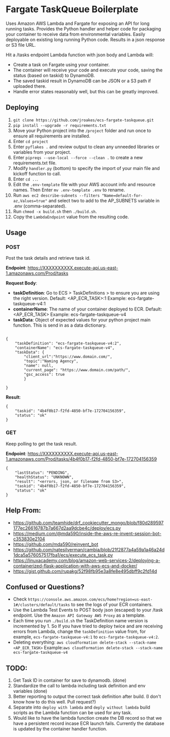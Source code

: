 # Fargate TaskQueue Boilerplate

Uses Amazon AWS Lambda and Fargate for exposing an API for long running tasks. Provides the Python handler and helper code for packaging your container to receive data from environmental variables.  Easily deployable on existing long running Python code.  Results in a json response or S3 file URL.

Hit a /tasks endpoint Lambda function with json body and Lambda will:
* Create a task on Fargate using your container.
* The container will receive your code and execute your code, saving the status (based on taskid) to DynamoDB.
* The saved taskid result in DynamoDB can be JSON or a S3 path if uploaded there.
* Handle error states reasonably well, but this can be greatly improved.


## Deploying

1. `git clone https://github.com/jroakes/ecs-fargate-taskqueue.git`
1. `pip install --upgrade -r requirements.txt`
1. Move your Python project into the `/project` folder and run once to ensure all requirements are installed.
1. Enter `cd project`
1. Enter `pyflakes .` and review output to clean any unneeded libraries or variables from your project.
1. Enter `pipreqs --use-local --force --clean .` to create a new requirements.txt file.
1. Modify `handler.py` (bottom) to specify the import of your main file and kickoff function to call.
1. Enter `cd ..`.
1. Edit the `.env-template` file with your AWS account info and resource names. Then Enter `mv .env-template .env` to rename.
1. Run `aws ec2 describe-subnets --filters "Name=default-for-az,Values=true"` and select two to add to the AP_SUBNETS variable in .env (comma-separated).
1. Run `chmod -x build.sh` then `./build.sh`.
1. Copy the `LambdaEndpoint` value from the resulting code.


## Usage

### POST
Post the task details and retrieve task id.

**Endpoint**: https://XXXXXXXXXX.execute-api.us-east-1.amazonaws.com/Prod/tasks

**Request Body**:

* **taskDefinition**: Go to ECS > TaskDefinitions > <task-name> to ensure you are using the right version. Default: <AP_ECR_TASK>:1 Example: ecs-fargate-taskqueue-v4:1
* **containerName**: The name of your container deployed to ECR.  Default: <AP_ECR_TASK> Example: ecs-fargate-taskqueue-v4
* **taskData**: Object of expected values for your python project main function.  This is send in as a data dictionary.

```

{
    "taskDefinition": "ecs-fargate-taskqueue-v4:2",
    "containerName": "ecs-fargate-taskqueue-v4",
    "taskData": {
    	"client_url":"https://www.domain.com/",
    	"topic":"Naming Agency",
    	"name": null,
    	"current_page": "https://www.domain.com/path/",
    	"gsc_access": true
    	}

}

```

**Result**:

```
{
    "taskid": "4b4f0b17-f2fd-4850-bf7e-172704156359",
    "status": "ok"
}
```



### GET
Keep polling to get the task result.

**Endpoint**: https://XXXXXXXXXX.execute-api.us-east-1.amazonaws.com/Prod/tasks/4b4f0b17-f2fd-4850-bf7e-172704156359

```
{
    "lastStatus": "PENDING",
    "healthStatus": "UNKNOWN",
    "result": "<errors, json, or filename from S3>",
    "taskid": "4b4f0b17-f2fd-4850-bf7e-172704156359",
    "status": "ok"
}
```



## Help From:

* https://github.com/teamhide/drf_cookiecutter_mongo/blob/f80d289597177ec26616787b7a667d2aa9dcbe4c/deploy/ecs.py
* https://medium.com/@mda590/inside-the-aws-re-invent-session-bot-c353830e2104
* https://github.com/mda590/reinvent_bot
* https://github.com/natesilverman/cambia/blob/21f2877a4a59a1a46a24d1dca5a576057517fba1/ecs/execute_ecs_task.py
* https://linuxacademy.com/blog/amazon-web-services-2/deploying-a-containerized-flask-application-with-aws-ecs-and-docker/
* https://gist.github.com/rupakg/52f98fb95e3a8fe8e495dbff9c2fd14d


## Confused or Questions?
* Check `https://console.aws.amazon.com/ecs/home?region=us-east-1#/clusters/default/tasks` to see the logs of your ECR containers.
* Use the Lambda Test Events to POST body json (escaped) to your /task endpoint. Use the `Amazon API Gateway AWS Proxy` as a template.
* Each time you run `./build.sh` the TaskDefinition name version is incremented by 1.  So If you have tried to deploy twice and are receiving errors from Lambda, change the `taskDefinition` value from, for example, `ecs-fargate-taskqueue-v4:1` to `ecs-fargate-taskqueue-v4:2`.
* Deleting everything: `aws cloudformation delete-stack --stack-name <AP_ECR_TASK>` Example:`aws cloudformation delete-stack --stack-name ecs-fargate-taskqueue-v4`


## TODO:
1. Get Task ID in container for save to dynamodb. (done)
1. Standardize the call to lambda including task definition and env variables (done)
1. Better reporting to output the correct task definition after build. (I don't know how to do this well.  Pull request?)
1. Separate into `deploy with lambda` and `deply without lambda` build scripts as the Lambda function can be used for any task.
1. Would like to have the lambda function create the DB record so that we have a persistent record incase ECR launch fails.  Currently the database is updated by the container handler function.
